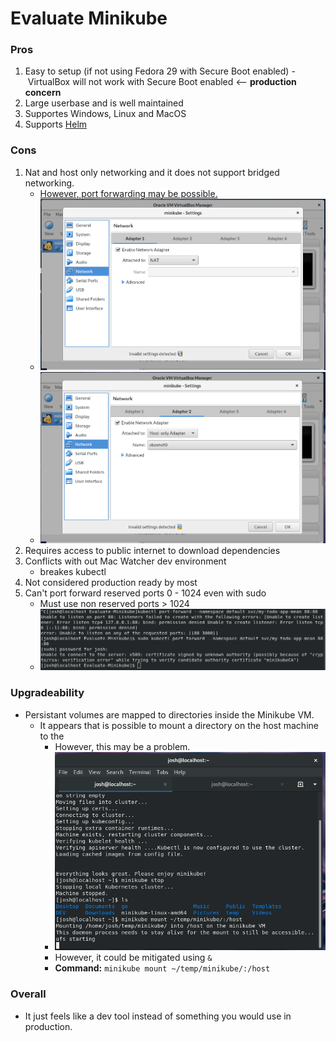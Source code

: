 # Evaluate Minikube

### Pros
1. Easy to setup (if not using Fedora 29 with Secure Boot enabled)
    - VirtualBox will not work with Secure Boot enabled <-- **production concern**
2. Large userbase and is well maintained
3. Supportes Windows, Linux and MacOS
4. Supports [Helm](https://helm.sh/)

### Cons
1. Nat and host only networking and it does not support bridged networking.
    - [However, port forwarding may be possible.](https://cwienczek.com/2017/09/reaching-minikube-from-other-devices/)
    - ![VM NAT](imgs/minikube_vm_nat.png "Minikube VM NAT")
    - ![VM HOST](imgs/minikube_vm_host.png "Minikube VM Host Net")
2. Requires access to public internet to download dependencies
3. Conflicts with out Mac Watcher dev environment
    - breakes kubectl
4. Not considered production ready by most
5. Can't port forward reserved ports 0 - 1024 even with sudo
    - Must use non reserved ports > 1024
    - ![Port 88](imgs/MinikubePort88.png "Minikube Port 88")

### Upgradeability
- Persistant volumes are mapped to directories inside the Minikube VM.
    - It appears that is possible to mount a directory on the host machine to the
        - However, this may be a problem.
        - ![Host Sharing Daemon](imgs/minikube_vm_host_dir.png "host to VM dir sharing")
        - However, it could be mitigated using `&`
        - **Command:** `minikube mount ~/temp/minikube/:/host`

### Overall
- It just feels like a dev tool instead of something you would use in production.
